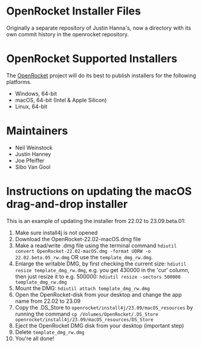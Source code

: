 # OpenRocket Installer Files
Originally a separate repository of Justin Hanna's, now a directory
with its own commit history in the openrocket repository.

# OpenRocket Supported Installers
The [OpenRocket](http://www.openrocket.info) project will do its best
to publish installers for the following platforms.

* Windows, 64-bit
* macOS, 64-bit (Intel & Apple Silicon)
* Linux, 64-bit

# Maintainers
* Neil Weinstock 
* Justin Hanney
* Joe Pfeiffer
* Sibo Van Gool

# Instructions on updating the macOS drag-and-drop installer
This is an example of updating the installer from 22.02 to 23.09.beta.01:
1. Make sure install4j is not opened
2. Download the OpenRocket-22.02-macOS.dmg file 
3. Make a read/write .dmg file using the terminal command `hdiutil convert OpenRocket-22.02-macOS.dmg -format UDRW -o 22.02.beta.05_rw.dmg` OR use the `template_dmg_rw.dmg`.
4. Enlarge the writable DMG, by first checking the current size: `hdiutil resize template_dmg_rw.dmg`, e.g. you get 430000 in the 'cur' column, then just resize it to e.g. 500000: `hdiutil resize -sectors 500000 template_dmg_rw.dmg`
5. Mount the DMG: `hdiutil attach template_dmg_rw.dmg`
6. Open the OpenRocket-disk from your desktop and change the app name from 22.02 to 23.09 
7. Copy the .DS_Store to `openrocket/install4j/23.09/macOS_resources` by running the command `cp /Volumes/OpenRocket/.DS_Store openrocket/install4j/23.09/macOS_resources/DS_Store`
8. Eject the OpenRocket DMG disk from your desktop (important step)
9. Delete `template_dmg_rw.dmg`
10. You're all done!

